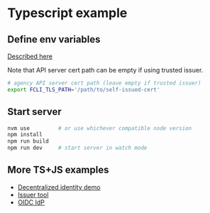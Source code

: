 # Typescript example

## Define env variables

[Described here](../README.md#setup-env-variables-for-the-agency-connection)

Note that API server cert path can be empty if using trusted issuer.

```bash
# agency API server cert path (leave empty if trusted issuer)
export FCLI_TLS_PATH='/path/to/self-issued-cert'
```

## Start server

```bash
nvm use         # or use whichever compatible node version
npm install
npm run build
npm run dev     # start server in watch mode
```

## More TS+JS examples

* [Decentralized identity demo](https://github.com/findy-network/agency-demo)
* [Issuer tool](https://github.com/findy-network/findy-issuer-tool)
* [OIDC IdP](https://github.com/findy-network/findy-oidc-provider)
